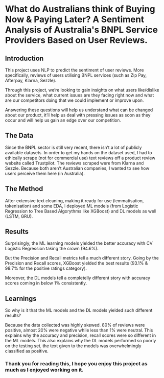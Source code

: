 # What do Australians think of Buying Now & Paying Later? A Sentiment Analysis of Australia's BNPL Service Providers Based on User Reviews.

## Introduction
This project uses NLP to predict the sentiment of user reviews. More specifically, reviews of users utilising BNPL services (such as Zip Pay, Afterpay, Klarna, Sezzle). 

Through this project, we’re looking to gain insights on what users like/dislike about the service, what current issues are they facing right now and what are our competitors doing that we could implement or improve upon.

Answering these questions will help us understand what can be changed about our product, it’ll help us deal with pressing issues as soon as they occur and will help us gain an edge over our competition.


## The Data
Since the BNPL sector is still very recent, there isn’t a lot of publicly available datasets. In order to get my hands on the dataset used, I had to ethically scrape (not for commercial use) text reviews off a product review website called Trustpilot. The reviews scraped were from Klarna and Sezzle. Because both aren’t Australian companies, I wanted to see how users perceive them here (in Australia).


## The Method
After extensive text cleaning, making it ready for use (lemmatisation, tokenisation) and some EDA, I deployed ML models (from Logistic Regression to Tree Based Algorythms like XGBoost) and DL models as well (LSTM, GRU).


## Results
Surprisingly, the ML learning models yielded the better accuracy with CV Logistic Regression taking the crown (94.6%).

But the Precision and Recall metrics tell a much different story. Going by the Precision and Recall scores, XGBoost yielded the best results (93.1% & 98.7% for the positive ratings category).

Moreover, the DL models tell a completelly different story with accuracy scores coming in below 1% consistently.



## Learnings
So why is it that the ML models and the DL models yielded such different results?

Because the data collected was highly skewed. 80% of reviews were positive, almost 20% were negative while less than 1% were neutral. This explains why the accuracy and precision, recall scores were so different in the ML models. This also explains why the DL models performed so poorly on the testing set, the text given to the models was overwhelmingly classified as positive.



### Thank you for reading this, I hope you enjoy this project as much as I enjoyed working on it.
